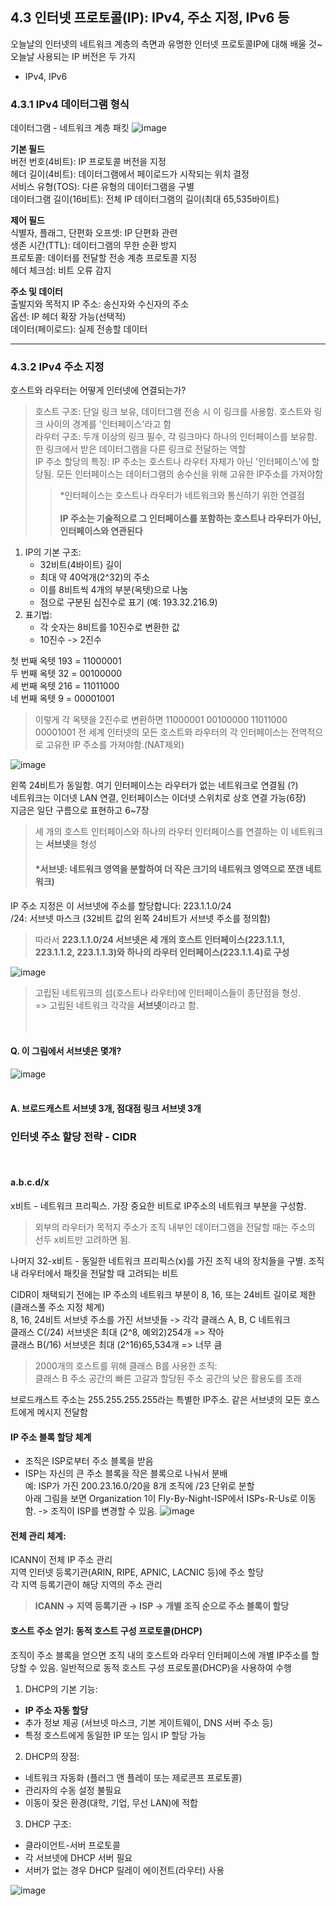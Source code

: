 ## 4.3 인터넷 프로토콜(IP): IPv4, 주소 지정, IPv6 등
오늘날의 인터넷의 네트워크 계층의 측면과 유명한 인터넷 프로토콜IP에 대해 배울 것~
오늘날 사용되는 IP 버전은 두 가지
- IPv4,  IPv6

### 4.3.1 IPv4 데이터그램 형식
데이터그램 - 네트워크 계층 패킷
![image](https://github.com/user-attachments/assets/fb015eac-6ea2-415a-9694-7a527820de3e)

**기본 필드**<br>
버전 번호(4비트): IP 프로토콜 버전을 지정<br>
헤더 길이(4비트): 데이터그램에서 페이로드가 시작되는 위치 결정<br>
서비스 유형(TOS): 다른 유형의 데이터그램을 구별<br>
데이터그램 길이(16비트): 전체 IP 데이터그램의 길이(최대 65,535바이트)<br>

**제어 필드**<br>
식별자, 플래그, 단편화 오프셋: IP 단편화 관련<br>
생존 시간(TTL): 데이터그램의 무한 순환 방지<br>
프로토콜: 데이터를 전달할 전송 계층 프로토콜 지정<br>
헤더 체크섬: 비트 오류 감지<br>

**주소 및 데이터**<br>
출발지와 목적지 IP 주소: 송신자와 수신자의 주소<br>
옵션: IP 헤더 확장 가능(선택적)<br>
데이터(페이로드): 실제 전송할 데이터<br>

---

### 4.3.2 IPv4 주소 지정
호스트와 라우터는 어떻게 인터넷에 연결되는가?
> 호스트 구조: 단일 링크 보유, 데이터그램 전송 시 이 링크를 사용함. 호스트와 링크 사이의 경계를 '인터페이스'라고 함<br>
> 라우터 구조: 두개 이상의 링크 필수, 각 링크마다 하나의 인터페이스를 보유함. 한 링크에서 받은 데이터그램을 다른 링크로 전달하는 역할<br>
> IP 주소 할당의 특징:  IP 주소는 호스트나 라우터 자체가 아닌 '인터페이스'에 할당됨. 모든 인터페이스는 데이터그램의 송수신을 위해 고유한 IP주소를 가져야함<br>  
>> *인터페이스는 호스트나 라우터가 네트워크와 통신하기 위한 연결점<br>  
>> **IP 주소는 기술적으로 그 인터페이스를 포함하는 호스트나 라우터가 아닌, 인터페이스와 연관된다**

1. IP의 기본 구조:
   - 32비트(4바이트) 길이
   - 최대 약 40억개(2^32)의 주소
   - 이를 8비트씩 4개의 부분(옥텟)으로 나눔
   - 점으로 구분된 십진수로 표기 (예: 193.32.216.9)
2. 표기법:
   - 각 숫자는 8비트를 10진수로 변환한 값
   - 10진수 -> 2진수
     
첫 번째 옥텟 193 = 11000001<br>
두 번째 옥텟 32 = 00100000<br>
세 번째 옥텟 216 = 11011000<br>
네 번째 옥텟 9 = 00001001<br>

> 이렇게 각 옥텟을 2진수로 변환하면 11000001 00100000 11011000 00001001
> 전 세계 인터넷의 모든 호스트와 라우터의 각 인터페이스는 전역적으로 고유한 IP 주소를 가져야함.(NAT제외)

![image](https://github.com/user-attachments/assets/350cb20e-fbc8-4dc7-bd61-a066ff451847)

왼쪽 24비트가 동일함. 여기 인터페이스는 라우터가 없는 네트워크로 연결됨 (?) <br>
네트워크는 이더넷 LAN 연결, 인터페이스는 이더넷 스위치로 상호 연결 가능(6장)<br>
지금은 일단 구름으로 표현하고 6~7장<br>

> 세 개의 호스트 인터페이스와 하나의 라우터 인터페이스를 연결하는 이 네트워크는 **서브넷**을 형성<br>
> #### *서브넷: 네트워크 영역을 분할하여 더 작은 크기의 네트워크 영역으로 쪼갠 네트워크)<br>

IP 주소 지정은 이 서브넷에 주소를 할당합니다: 223.1.1.0/24<br>
/24: 서브넷 마스크 (32비트 값의 왼쪽 24비트가 서브넷 주소를 정의함)<br>
> 따라서 **223.1.1.0/24 서브넷은 세 개의 호스트 인터페이스(223.1.1.1, 223.1.1.2, 223.1.1.3)와 하나의 라우터 인터페이스(223.1.1.4)로 구성**

![image](https://github.com/user-attachments/assets/b28bccb1-ce7e-4700-95b8-1d347f23ca29)

> 고립된 네트워크의 섬(호스트나 라우터)에 인터페이스들이 종단점을 형성. <br>
=> 고립된 네트워크 각각을 **서브넷**이라고 함.
<br><br><br>

#### Q. 이 그림에서 서브넷은 몇개?
![image](https://github.com/user-attachments/assets/6d65229b-3219-456c-b8c1-03a5240ccf53)
<br><br>
#### A. 브로드캐스트 서브넷 3개, 점대점 링크 서브넷 3개

### 인터넷 주소 할당 전략 - CIDR
<br>

#### a.b.c.d/x

x비트 - 네트워크 프리픽스. 가장 중요한 비트로 IP주소의 네트워크 부분을 구성함. 

> 외부의 라우터가 목적지 주소가 조직 내부인 데이터그램을 전달할 때는 주소의 선두 x비트만 고려하면 됨. 

나머지 32-x비트 - 동일한 네트워크 프리픽스(x)를 가진 조직 내의 장치들을 구별. 조직 내 라우터에서 패킷을 전달할 때 고려되는 비트 

CIDR이 채택되기 전에는 IP 주소의 네트워크 부분이 8, 16, 또는 24비트 길이로 제한(클래스풀 주소 지정 체계)<br>
8, 16, 24비트 서브넷 주소를 가진 서브넷들 -> 각각 클래스 A, B, C 네트워크<br>
클래스 C(/24) 서브넷은 최대 (2^8, 예외2)254개 => 작아<br>
클래스 B(/16) 서브넷은 최대 (2^16)65,534개 => 너무 큼<br>
> 2000개의 호스트를 위해 클래스 B를 사용한 조직:<br>
>  클래스 B 주소 공간의 빠른 고갈과 할당된 주소 공간의 낮은 활용도를 초래

브로드캐스트 주소는 255.255.255.255라는 특별한 IP주소. 같은 서브넷의 모든 호스트에게 메시지 전달함

#### IP 주소 블록 할당 체계
- 조직은 ISP로부터 주소 블록을 받음<br>
- ISP는 자신의 큰 주소 블록을 작은 블록으로 나눠서 분배<br>
예: ISP가 가진 200.23.16.0/20을 8개 조직에 /23 단위로 분할<br>
아래 그림을 보면 Organization 1이 Fly-By-Night-ISP에서 ISPs-R-Us로 이동함.
-> 조직이 ISP를 변경할 수 있음. 
![image](https://github.com/user-attachments/assets/863ecd73-da29-4cff-8dd4-883a224d6e06)

#### 전체 관리 체계:
ICANN이 전체 IP 주소 관리<br>
지역 인터넷 등록기관(ARIN, RIPE, APNIC, LACNIC 등)에 주소 할당<br>
각 지역 등록기관이 해당 지역의 주소 관리

> **ICANN → 지역 등록기관 → ISP → 개별 조직 순으로 주소 블록이 할당**

#### 호스트 주소 얻기: 동적 호스트 구성 프로토콜(DHCP)
조직이 주소 블록을 얻으면 조직 내의 호스트와 라우터 인터페이스에 개별 IP주소를 할당할 수 있음. 일반적으로 동적 호스트 구성 프로토콜(DHCP)을 사용하여 수행

1. DHCP의 기본 기능:<br>
- **IP 주소 자동 할당**<br>
- 추가 정보 제공 (서브넷 마스크, 기본 게이트웨이, DNS 서버 주소 등)
- 특정 호스트에게 동일한 IP 또는 임시 IP 할당 가능<br>
2. DHCP의 장점:<br>
- 네트워크 자동화 (플러그 앤 플레이 또는 제로콘프 프로토콜)
- 관리자의 수동 설정 불필요
- 이동이 잦은 환경(대학, 기업, 무선 LAN)에 적합<br>
3. DHCP 구조:<br>
- 클라이언트-서버 프로토콜
- 각 서브넷에 DHCP 서버 필요
- 서버가 없는 경우 DHCP 릴레이 에이전트(라우터) 사용

![image](https://github.com/user-attachments/assets/7d69ed5e-a0f4-4184-83f7-7663bb51715d)



